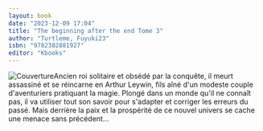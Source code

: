 ```yaml
---
layout: book
date: "2023-12-09 17:04"
title: "The beginning after the end Tome 3"
author: "Turtleme, Fuyuki23"
isbn: "9782382881927"
editor: "Kbooks"
---
```

![Couverture](/img/9782382881927.jpeg)Ancien roi solitaire et obsédé par la conquête, il meurt assassiné et se réincarne en Arthur Leywin, fils aîné d'un modeste couple d'aventuriers pratiquant la magie. Plongé dans un monde qu'il ne connaît pas, il va utiliser tout son savoir pour s'adapter et corriger les erreurs du passé. Mais derrière la paix et la prospérité de ce nouvel univers se cache une menace sans précédent...